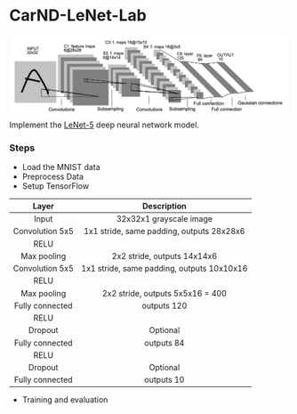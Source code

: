 # CarND-LeNet-Lab


![LeNet-5 Architecture](lenet.png)
Implement the [LeNet-5](http://yann.lecun.com/exdb/lenet/) deep neural network model.

### Steps

* Load the MNIST data
* Preprocess Data
* Setup TensorFlow

| Layer         		|     Description	        					| 
|:---------------------:|:---------------------------------------------:| 
| Input         		| 32x32x1 grayscale image   					| 
| Convolution 5x5     	| 1x1 stride, same padding, outputs 28x28x6 	|
| RELU					| 					|
| Max pooling	      	| 2x2 stride,  outputs 14x14x6 					|
| Convolution 5x5	    | 1x1 stride, same padding, outputs 10x10x16	|
| RELU					| 						|
| Max pooling	      	| 2x2 stride,  outputs 5x5x16 = 400				|
| Fully connected		| outputs 120 									|
| RELU					| 	        									|
| Dropout				| Optional 										|
| Fully connected		| outputs 84									|
| RELU					| 	        									|
| Dropout				| Optional										|
| Fully connected		| outputs 	10								|

* Training and evaluation
